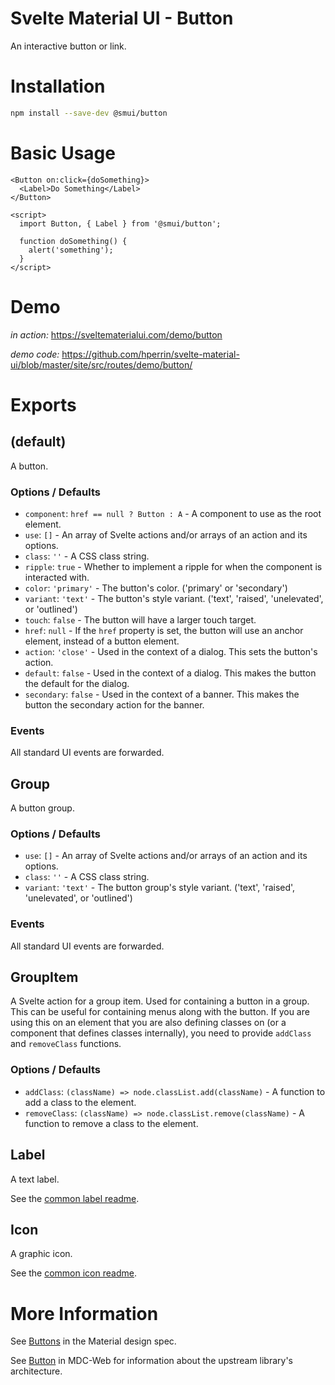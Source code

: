 # Svelte Material UI - Button

An interactive button or link.

# Installation

```sh
npm install --save-dev @smui/button
```

# Basic Usage

```svelte
<Button on:click={doSomething}>
  <Label>Do Something</Label>
</Button>

<script>
  import Button, { Label } from '@smui/button';

  function doSomething() {
    alert('something');
  }
</script>
```

# Demo

_in action:_ https://sveltematerialui.com/demo/button

_demo code:_ https://github.com/hperrin/svelte-material-ui/blob/master/site/src/routes/demo/button/

# Exports

## (default)

A button.

### Options / Defaults

- `component`: `href == null ? Button : A` - A component to use as the root element.
- `use`: `[]` - An array of Svelte actions and/or arrays of an action and its options.
- `class`: `''` - A CSS class string.
- `ripple`: `true` - Whether to implement a ripple for when the component is interacted with.
- `color`: `'primary'` - The button's color. ('primary' or 'secondary')
- `variant`: `'text'` - The button's style variant. ('text', 'raised', 'unelevated', or 'outlined')
- `touch`: `false` - The button will have a larger touch target.
- `href`: `null` - If the `href` property is set, the button will use an anchor element, instead of a button element.
- `action`: `'close'` - Used in the context of a dialog. This sets the button's action.
- `default`: `false` - Used in the context of a dialog. This makes the button the default for the dialog.
- `secondary`: `false` - Used in the context of a banner. This makes the button the secondary action for the banner.

### Events

All standard UI events are forwarded.

## Group

A button group.

### Options / Defaults

- `use`: `[]` - An array of Svelte actions and/or arrays of an action and its options.
- `class`: `''` - A CSS class string.
- `variant`: `'text'` - The button group's style variant. ('text', 'raised', 'unelevated', or 'outlined')

### Events

All standard UI events are forwarded.

## GroupItem

A Svelte action for a group item. Used for containing a button in a group. This can be useful for containing menus along with the button. If you are using this on an element that you are also defining classes on (or a component that defines classes internally), you need to provide `addClass` and `removeClass` functions.

### Options / Defaults

- `addClass`: `(className) => node.classList.add(className)` - A function to add a class to the element.
- `removeClass`: `(className) => node.classList.remove(className)` - A function to remove a class to the element.

## Label

A text label.

See the [common label readme](https://github.com/hperrin/svelte-material-ui/blob/master/packages/common/README.md#label).

## Icon

A graphic icon.

See the [common icon readme](https://github.com/hperrin/svelte-material-ui/blob/master/packages/common/README.md#icon).

# More Information

See [Buttons](https://material.io/components/buttons) in the Material design spec.

See [Button](https://github.com/material-components/material-components-web/tree/v10.0.0/packages/mdc-button) in MDC-Web for information about the upstream library's architecture.
